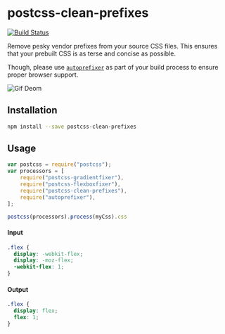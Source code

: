 postcss-clean-prefixes
======

[![Build Status](https://travis-ci.org/gucong3000/postcss-clean-prefixes/.svg?branch=master)](https://travis-ci.org/gucong3000/postcss-clean-prefixes/)

Remove pesky vendor prefixes from your source CSS files. This ensures that your prebuilt CSS is as terse and concise as possible.

Though, please use [`autoprefixer`](https://github.com/postcss/autoprefixer) as part of your build process to ensure proper browser support.

![Gif Deom](http://ww3.sinaimg.cn/bmiddle/534b48acgw1et7jyprmj3g20b40ciaes.gif)

## Installation

```bash
npm install --save postcss-clean-prefixes
```

## Usage

```javascript
var postcss = require("postcss");
var processors = [
	require("postcss-gradientfixer"),
	require("postcss-flexboxfixer"),
	require("postcss-clean-prefixes"),
	require("autoprefixer"),
];

postcss(processors).process(myCss).css
```

#### Input

```css
.flex {
  display: -webkit-flex;
  display: -moz-flex;
  -webkit-flex: 1;
}
```

#### Output

```css
.flex {
  display: flex;
  flex: 1;
}
```

